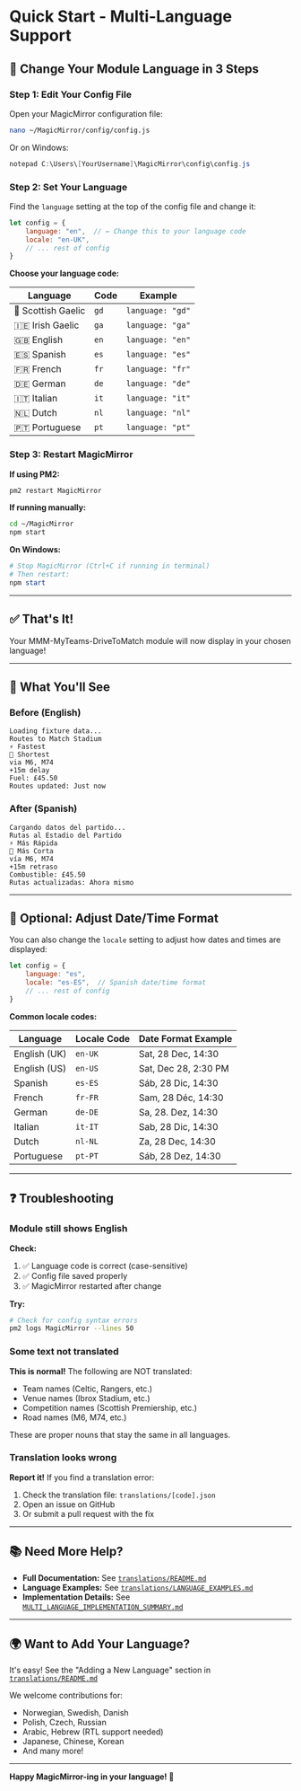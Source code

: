# Quick Start - Multi-Language Support

## 🚀 Change Your Module Language in 3 Steps

### Step 1: Edit Your Config File

Open your MagicMirror configuration file:

```bash
nano ~/MagicMirror/config/config.js
```

Or on Windows:
```powershell
notepad C:\Users\[YourUsername]\MagicMirror\config\config.js
```

### Step 2: Set Your Language

Find the `language` setting at the top of the config file and change it:

```javascript
let config = {
    language: "en",  // ← Change this to your language code
    locale: "en-UK",
    // ... rest of config
}
```

**Choose your language code:**

| Language | Code | Example |
|----------|------|---------|
| :scotland: Scottish Gaelic | `gd` | `language: "gd"` |
| :ireland: Irish Gaelic | `ga` | `language: "ga"` |
| 🇬🇧 English | `en` | `language: "en"` |
| 🇪🇸 Spanish | `es` | `language: "es"` |
| 🇫🇷 French | `fr` | `language: "fr"` |
| 🇩🇪 German | `de` | `language: "de"` |
| 🇮🇹 Italian | `it` | `language: "it"` |
| 🇳🇱 Dutch | `nl` | `language: "nl"` |
| 🇵🇹 Portuguese | `pt` | `language: "pt"` |



### Step 3: Restart MagicMirror

**If using PM2:**
```bash
pm2 restart MagicMirror
```

**If running manually:**
```bash
cd ~/MagicMirror
npm start
```

**On Windows:**
```powershell
# Stop MagicMirror (Ctrl+C if running in terminal)
# Then restart:
npm start
```

---

## ✅ That's It!

Your MMM-MyTeams-DriveToMatch module will now display in your chosen language!

---

## 🎯 What You'll See

### Before (English)
```
Loading fixture data...
Routes to Match Stadium
⚡ Fastest
📏 Shortest
via M6, M74
+15m delay
Fuel: £45.50
Routes updated: Just now
```

### After (Spanish)
```
Cargando datos del partido...
Rutas al Estadio del Partido
⚡ Más Rápida
📏 Más Corta
vía M6, M74
+15m retraso
Combustible: £45.50
Rutas actualizadas: Ahora mismo
```

---

## 🔧 Optional: Adjust Date/Time Format

You can also change the `locale` setting to adjust how dates and times are displayed:

```javascript
let config = {
    language: "es",
    locale: "es-ES",  // Spanish date/time format
    // ... rest of config
}
```

**Common locale codes:**

| Language | Locale Code | Date Format Example |
|----------|-------------|---------------------|
| English (UK) | `en-UK` | Sat, 28 Dec, 14:30 |
| English (US) | `en-US` | Sat, Dec 28, 2:30 PM |
| Spanish | `es-ES` | Sáb, 28 Dic, 14:30 |
| French | `fr-FR` | Sam, 28 Déc, 14:30 |
| German | `de-DE` | Sa, 28. Dez, 14:30 |
| Italian | `it-IT` | Sab, 28 Dic, 14:30 |
| Dutch | `nl-NL` | Za, 28 Dec, 14:30 |
| Portuguese | `pt-PT` | Sáb, 28 Dez, 14:30 |

---

## ❓ Troubleshooting

### Module still shows English

**Check:**
1. ✅ Language code is correct (case-sensitive)
2. ✅ Config file saved properly
3. ✅ MagicMirror restarted after change

**Try:**
```bash
# Check for config syntax errors
pm2 logs MagicMirror --lines 50
```

### Some text not translated

**This is normal!** The following are NOT translated:
- Team names (Celtic, Rangers, etc.)
- Venue names (Ibrox Stadium, etc.)
- Competition names (Scottish Premiership, etc.)
- Road names (M6, M74, etc.)

These are proper nouns that stay the same in all languages.

### Translation looks wrong

**Report it!** If you find a translation error:
1. Check the translation file: `translations/[code].json`
2. Open an issue on GitHub
3. Or submit a pull request with the fix

---

## 📚 Need More Help?

- **Full Documentation:** See [`translations/README.md`](README.md)
- **Language Examples:** See [`translations/LANGUAGE_EXAMPLES.md`](LANGUAGE_EXAMPLES.md)
- **Implementation Details:** See [`MULTI_LANGUAGE_IMPLEMENTATION_SUMMARY.md`](../MULTI_LANGUAGE_IMPLEMENTATION_SUMMARY.md)

---

## 🌍 Want to Add Your Language?

It's easy! See the "Adding a New Language" section in [`translations/README.md`](README.md)

We welcome contributions for:
- Norwegian, Swedish, Danish
- Polish, Czech, Russian
- Arabic, Hebrew (RTL support needed)
- Japanese, Chinese, Korean
- And many more!

---

**Happy MagicMirror-ing in your language! 🎉**
